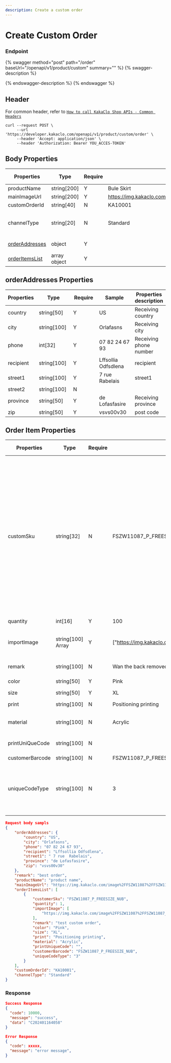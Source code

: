 ```yaml
---
description: Create a custom order
---
```


# Create Custom Order

### Endpoint

{% swagger method="post" path="/order" baseUrl="/openapi/v1/product/custom" summary="" %}
{% swagger-description %}

{% endswagger-description %}
{% endswagger %}

## Header <a href="#response-parameter" id="response-parameter"></a>

For common header, refer to [`How to call KakaClo Shop APIs - Common Headers`](../../kuai-su-kai-shi.md#get-your-api-keys)

```url
curl --request POST \
     --url 'https://developer.kakaclo.com/openapi/v1/product/custom/order' \
     --header 'Accept: application/json' \
     --header 'Authorization: Bearer YOU_ACCES-TOKEN' 
```

## Body  Properties <a href="#response-parameter" id="response-parameter"></a>



<table><thead><tr><th width="162">Properties</th><th width="117">Type</th><th width="94">Require</th><th width="143">Sample	</th><th>Properties description</th></tr></thead><tbody><tr><td>productName</td><td>string[200]</td><td>Y</td><td>Bule Skirt</td><td>Product name</td></tr><tr><td>mainImageUrl</td><td>string[200]</td><td>Y</td><td><a href="https://img.kakaclo.com/image%2FFSZW11087%2FFSZW11087_P_FREESIZE_NUB%2F0b39a40b85efb6ed554eaf7456b79ab2.jpg">https://img.kakaclo.com/image%2FFSZW11087%2FFSZW11087_P_FREESIZE_NUB%2F0b39a40b85efb6ed554eaf7456b79ab2.jpg</a></td><td>product image url</td></tr><tr><td>customOrderId</td><td>string[40]</td><td>N</td><td>KA10001</td><td>customer order id</td></tr><tr><td>channelType</td><td>string[20]</td><td>N</td><td>Standard</td><td>Logistics type, for example: standard,express, expedited</td></tr><tr><td><a href="create-custom-order.md#response-parameter-2">orderAddresses</a></td><td>object</td><td>Y</td><td></td><td>Order address information</td></tr><tr><td><a href="create-custom-order.md#response-parameter-3">orderItemsList</a></td><td>array object</td><td>Y</td><td></td><td>Order item array</td></tr></tbody></table>

## &#x20;<a href="#response-parameter" id="response-parameter"></a>

## orderAddresses  Properties <a href="#response-parameter" id="response-parameter"></a>

<table><thead><tr><th>Properties</th><th width="116">Type</th><th width="93">Require</th><th width="146">Sample	</th><th>Properties description</th></tr></thead><tbody><tr><td>country</td><td>string[50]</td><td>Y</td><td>US</td><td>Receiving country</td></tr><tr><td>city</td><td>string[100]</td><td>Y</td><td>Orlafasns</td><td>Receiving city</td></tr><tr><td>phone</td><td>int[32]</td><td>Y</td><td>07 82 24 67 93</td><td>Receiving phone number</td></tr><tr><td>recipient</td><td>string[100]</td><td>Y</td><td>Lffsollia Odfsdlena</td><td>recipient</td></tr><tr><td>street1</td><td>string[100]</td><td>Y</td><td>7 rue Rabelais</td><td>street1</td></tr><tr><td>street2</td><td>string[100]</td><td>N</td><td></td><td></td></tr><tr><td>province</td><td>string[50]</td><td>Y</td><td>de Lofasfasire</td><td>Receiving province</td></tr><tr><td>zip</td><td>string[50]</td><td>Y</td><td>vsvs00v30</td><td>post code</td></tr></tbody></table>



## Order Item  Properties <a href="#response-parameter" id="response-parameter"></a>

<table><thead><tr><th width="180">Properties</th><th width="112">Type</th><th width="89">Require</th><th width="156">Sample	</th><th>Properties description</th></tr></thead><tbody><tr><td>customSku</td><td>string[32]</td><td>N</td><td>FSZW11087_P_FREESIZE_NUB</td><td>Your product’s unique identifier: If the product SKU code of the platform system is not matched for the first time, you need to manually match it in the temporary order list in the platform backend; when it is passed in again, the system SKU code will be automatically identified.</td></tr><tr><td>quantity</td><td>int[16]</td><td>Y</td><td>100</td><td>Order stock</td></tr><tr><td>importImage</td><td>string[100] Array</td><td>Y</td><td>["<a href="https://img.kakaclo.com/image%2FFSZW11087%2FFSZW11087_P_FREESIZE_NUB%2Fda299fa3e37b65654bc5153c325b8b00.jpg">https://img.kakaclo.com/image%2FFSZW11087%2FFSZW11087_P_FREESIZE_NUB%2Fda299fa3e37b65654bc5153c325b8b00.jpg</a>"]</td><td>Pictures for reference use in customized designs</td></tr><tr><td>remark</td><td>string[100]</td><td>N</td><td>Wan the back removed and replace with a beautiful white Lace material/pattern</td><td>Order remark</td></tr><tr><td>color</td><td>string[50]</td><td>Y</td><td>Pink</td><td>Specific color</td></tr><tr><td>size</td><td>string[50]</td><td>Y</td><td>XL</td><td>Specific size</td></tr><tr><td>print</td><td>string[100]</td><td>N</td><td>Positioning printing</td><td>Printing content</td></tr><tr><td>material</td><td>string[100]</td><td>N</td><td>Acrylic</td><td>Specific material name</td></tr><tr><td>printUniQueCode</td><td>string[100]</td><td>N</td><td></td><td>Print content ('##' separated)</td></tr><tr><td>customerBarcode</td><td>string[100]</td><td>N</td><td>FSZW11087_P_FREESIZE_NUB</td><td>Unique code</td></tr><tr><td>uniqueCodeType</td><td>string[100]</td><td>N</td><td>3</td><td>Print unique code label display template 1-barcode 2-QR code 3-double code 4-plain text</td></tr></tbody></table>



```json
Request body sampls
{
    "orderAddresses": {
        "country": "US",
        "city": "Orlafasns",
        "phone": "07 82 24 67 93",
        "recipient": "Lffsollia Odfsdlena",
        "street1": " 7 rue  Rabelais",
        "province": "de Lofasfasire",
        "zip": "vsvs00v30"
    },
    "remark": "best order",
    "productName": "product name",
    "mainImageUrl": "https://img.kakaclo.com/image%2FFSZW11087%2FFSZW11087_P_FREESIZE_NUB%2F0b39a40b85efb6ed554eaf7456b79ab2.jpg",
    "orderItemsList": [
        {
            "customerSku": "FSZW11087_P_FREESIZE_NUB",
            "quantity": 1,
            "importImage": [
                "https://img.kakaclo.com/image%2FFSZW11087%2FFSZW11087_P_FREESIZE_NUB%2Fda299fa3e37b65654bc5153c325b8b00.jpg"
            ],
            "remark": "test custom order",
            "color": "Pink",
            "size": "XL",
            "print": "Positioning printing",
            "material": "Acrylic",
            "printUniqueCode": "",
            "customerBarcode": "FSZW11087_P_FREESIZE_NUB",
            "uniqueCodeType": "3"
        }
    ],
    "customOrderId": "KA10001",
    "channelType": "Standard"
}
```



### Response

```json
Success Response
{
  "code": 10000,
  "message": "success",
  "data": "C202401164058"
}
```

```json
Error Response
{
  "code": xxxxx,
  "message": "error message",
}
```
